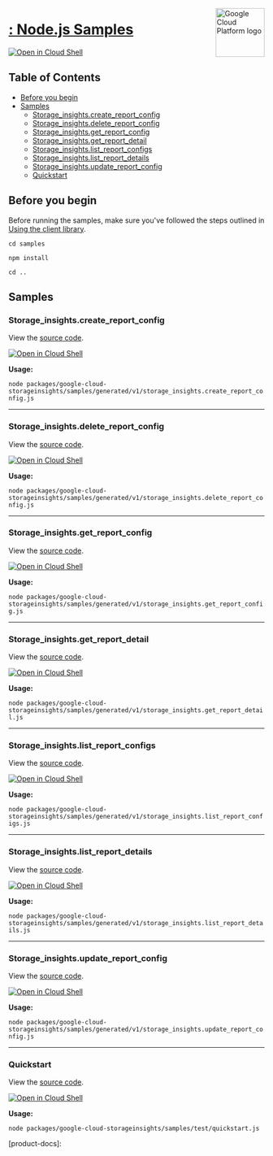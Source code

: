 [//]: # "This README.md file is auto-generated, all changes to this file will be lost."
[//]: # "To regenerate it, use `python -m synthtool`."
<img src="https://avatars2.githubusercontent.com/u/2810941?v=3&s=96" alt="Google Cloud Platform logo" title="Google Cloud Platform" align="right" height="96" width="96"/>

# [: Node.js Samples](https://github.com/googleapis/google-cloud-node)

[![Open in Cloud Shell][shell_img]][shell_link]



## Table of Contents

* [Before you begin](#before-you-begin)
* [Samples](#samples)
  * [Storage_insights.create_report_config](#storage_insights.create_report_config)
  * [Storage_insights.delete_report_config](#storage_insights.delete_report_config)
  * [Storage_insights.get_report_config](#storage_insights.get_report_config)
  * [Storage_insights.get_report_detail](#storage_insights.get_report_detail)
  * [Storage_insights.list_report_configs](#storage_insights.list_report_configs)
  * [Storage_insights.list_report_details](#storage_insights.list_report_details)
  * [Storage_insights.update_report_config](#storage_insights.update_report_config)
  * [Quickstart](#quickstart)

## Before you begin

Before running the samples, make sure you've followed the steps outlined in
[Using the client library](https://github.com/googleapis/google-cloud-node#using-the-client-library).

`cd samples`

`npm install`

`cd ..`

## Samples



### Storage_insights.create_report_config

View the [source code](https://github.com/googleapis/google-cloud-node/blob/main/packages/google-cloud-storageinsights/samples/generated/v1/storage_insights.create_report_config.js).

[![Open in Cloud Shell][shell_img]](https://console.cloud.google.com/cloudshell/open?git_repo=https://github.com/googleapis/google-cloud-node&page=editor&open_in_editor=packages/google-cloud-storageinsights/samples/generated/v1/storage_insights.create_report_config.js,samples/README.md)

__Usage:__


`node packages/google-cloud-storageinsights/samples/generated/v1/storage_insights.create_report_config.js`


-----




### Storage_insights.delete_report_config

View the [source code](https://github.com/googleapis/google-cloud-node/blob/main/packages/google-cloud-storageinsights/samples/generated/v1/storage_insights.delete_report_config.js).

[![Open in Cloud Shell][shell_img]](https://console.cloud.google.com/cloudshell/open?git_repo=https://github.com/googleapis/google-cloud-node&page=editor&open_in_editor=packages/google-cloud-storageinsights/samples/generated/v1/storage_insights.delete_report_config.js,samples/README.md)

__Usage:__


`node packages/google-cloud-storageinsights/samples/generated/v1/storage_insights.delete_report_config.js`


-----




### Storage_insights.get_report_config

View the [source code](https://github.com/googleapis/google-cloud-node/blob/main/packages/google-cloud-storageinsights/samples/generated/v1/storage_insights.get_report_config.js).

[![Open in Cloud Shell][shell_img]](https://console.cloud.google.com/cloudshell/open?git_repo=https://github.com/googleapis/google-cloud-node&page=editor&open_in_editor=packages/google-cloud-storageinsights/samples/generated/v1/storage_insights.get_report_config.js,samples/README.md)

__Usage:__


`node packages/google-cloud-storageinsights/samples/generated/v1/storage_insights.get_report_config.js`


-----




### Storage_insights.get_report_detail

View the [source code](https://github.com/googleapis/google-cloud-node/blob/main/packages/google-cloud-storageinsights/samples/generated/v1/storage_insights.get_report_detail.js).

[![Open in Cloud Shell][shell_img]](https://console.cloud.google.com/cloudshell/open?git_repo=https://github.com/googleapis/google-cloud-node&page=editor&open_in_editor=packages/google-cloud-storageinsights/samples/generated/v1/storage_insights.get_report_detail.js,samples/README.md)

__Usage:__


`node packages/google-cloud-storageinsights/samples/generated/v1/storage_insights.get_report_detail.js`


-----




### Storage_insights.list_report_configs

View the [source code](https://github.com/googleapis/google-cloud-node/blob/main/packages/google-cloud-storageinsights/samples/generated/v1/storage_insights.list_report_configs.js).

[![Open in Cloud Shell][shell_img]](https://console.cloud.google.com/cloudshell/open?git_repo=https://github.com/googleapis/google-cloud-node&page=editor&open_in_editor=packages/google-cloud-storageinsights/samples/generated/v1/storage_insights.list_report_configs.js,samples/README.md)

__Usage:__


`node packages/google-cloud-storageinsights/samples/generated/v1/storage_insights.list_report_configs.js`


-----




### Storage_insights.list_report_details

View the [source code](https://github.com/googleapis/google-cloud-node/blob/main/packages/google-cloud-storageinsights/samples/generated/v1/storage_insights.list_report_details.js).

[![Open in Cloud Shell][shell_img]](https://console.cloud.google.com/cloudshell/open?git_repo=https://github.com/googleapis/google-cloud-node&page=editor&open_in_editor=packages/google-cloud-storageinsights/samples/generated/v1/storage_insights.list_report_details.js,samples/README.md)

__Usage:__


`node packages/google-cloud-storageinsights/samples/generated/v1/storage_insights.list_report_details.js`


-----




### Storage_insights.update_report_config

View the [source code](https://github.com/googleapis/google-cloud-node/blob/main/packages/google-cloud-storageinsights/samples/generated/v1/storage_insights.update_report_config.js).

[![Open in Cloud Shell][shell_img]](https://console.cloud.google.com/cloudshell/open?git_repo=https://github.com/googleapis/google-cloud-node&page=editor&open_in_editor=packages/google-cloud-storageinsights/samples/generated/v1/storage_insights.update_report_config.js,samples/README.md)

__Usage:__


`node packages/google-cloud-storageinsights/samples/generated/v1/storage_insights.update_report_config.js`


-----




### Quickstart

View the [source code](https://github.com/googleapis/google-cloud-node/blob/main/packages/google-cloud-storageinsights/samples/test/quickstart.js).

[![Open in Cloud Shell][shell_img]](https://console.cloud.google.com/cloudshell/open?git_repo=https://github.com/googleapis/google-cloud-node&page=editor&open_in_editor=packages/google-cloud-storageinsights/samples/test/quickstart.js,samples/README.md)

__Usage:__


`node packages/google-cloud-storageinsights/samples/test/quickstart.js`






[shell_img]: https://gstatic.com/cloudssh/images/open-btn.png
[shell_link]: https://console.cloud.google.com/cloudshell/open?git_repo=https://github.com/googleapis/google-cloud-node&page=editor&open_in_editor=samples/README.md
[product-docs]: 
